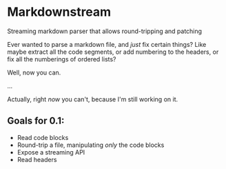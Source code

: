 # Markdownstream

Streaming markdown parser that allows round-tripping and patching

Ever wanted to parse a markdown file, and *just* fix certain things? Like maybe extract all the code segments, or add numbering to the headers, or fix all the numberings of ordered lists?

Well, now you can.

...

Actually, right *now* you can't, because I'm still working on it.

## Goals for 0.1:

* Read code blocks
* Round-trip a file, manipulating *only* the code blocks
* Expose a streaming API
* Read headers
